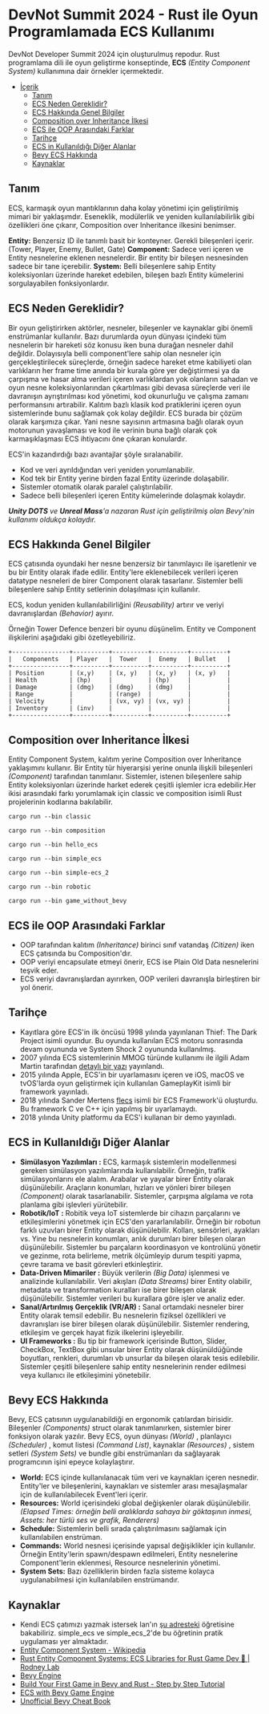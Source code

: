 # DevNot Summit 2024 - Rust ile Oyun Programlamada ECS Kullanımı

DevNot Developer Summit 2024 için oluşturulmuş repodur. Rust programlama dili ile oyun geliştirme konseptinde, **ECS** _(Entity Component System)_ kullanımına dair örnekler içermektedir.

- [İçerik](#devnot-summit-2024-rust-ile-oyun-programlamada-ecs-kullanımı)
  - [Tanım](#tanım)
  - [ECS Neden Gereklidir?](#ecs-neden-gereklidir)
  - [ECS Hakkında Genel Bilgiler](#ecs-hakkında-genel-bilgiler)
  - [Composition over Inheritance İlkesi](#composition-over-inheritance-ilkesi)
  - [ECS ile OOP Arasındaki Farklar](#ecs-ile-oop-arasındaki-farklar)
  - [Tarihçe](#tarihçe)
  - [ECS in Kullanıldığı Diğer Alanlar](#ecs-in-kullanıldığı-diğer-alanlar)
  - [Bevy ECS Hakkında](#bevy-ecs-hakkında)
  - [Kaynaklar](#kaynaklar)
 
## Tanım

ECS, karmaşık oyun mantıklarının daha kolay yönetimi için geliştirilmiş mimari bir yaklaşımdır. Eseneklik, modülerlik ve yeniden kullanılabilirlik gibi özellikleri öne çıkarır, Composition over Inheritance ilkesini benimser. 

**Entity:** Benzersiz ID ile tanımlı basit bir konteyner. Gerekli bileşenleri içerir.(Tower, Player, Enemy, Bullet, Gate)
**Component:** Sadece veri içeren ve Entity nesnelerine eklenen nesnelerdir. Bir entity bir bileşen nesnesinden sadece bir tane içerebilir.
**System:** Belli bileşenlere sahip Entity koleksiyonları üzerinde hareket edebilen, bileşen bazlı Entity kümelerini sorgulayabilen fonksiyonlardır.

## ECS Neden Gereklidir?

Bir oyun geliştirirken aktörler, nesneler, bileşenler ve kaynaklar gibi önemli enstrümanlar kullanılır. Bazı durumlarda oyun dünyası içindeki tüm nesnelerin bir hareketi söz konusu iken buna durağan nesneler dahil değildir. Dolayısıyla belli component'lere sahip olan nesneler için gerçekleştirilecek süreçlerde, örneğin sadece hareket etme kabiliyeti olan varlıkların her frame time anında bir kurala göre yer değiştirmesi ya da çarpışma ve hasar alma verileri içeren varlıklardan yok olanların sahadan ve oyun nesne koleksiyonlarından çıkartılması gibi devasa süreçlerde veri ile davranışın ayrıştırılması kod yönetimi, kod okunurluğu ve çalışma zamanı performansını artırabilir. Kalıtım bazlı klasik kod pratiklerini içeren oyun sistemlerinde bunu sağlamak çok kolay değildir. ECS burada bir çözüm olarak karşımıza çıkar. Yani nesne sayısının artmasına bağlı olarak oyun motorunun yavaşlaması ve kod ile verinin buna bağlı olarak çok karmaşıklaşması ECS ihtiyacını öne çıkaran konulardır. 

ECS'in kazandırdığı bazı avantajlar şöyle sıralanabilir.

- Kod ve veri ayrıldığından veri yeniden yorumlanabilir.
- Kod tek bir Entity yerine birden fazal Entity üzerinde dolaşabilir.
- Sistemler otomatik olarak paralel çalıştırılabilir.
- Sadece belli bileşenleri içeren Entity kümelerinde dolaşmak kolaydır.

_**Unity DOTS** ve **Unreal Mass**'a nazaran Rust için geliştirilmiş olan Bevy'nin kullanımı oldukça kolaydır._

## ECS Hakkında Genel Bilgiler

ECS çatısında oyundaki her nesne benzersiz bir tanımlayıcı ile işaretlenir ve bu bir Entity olarak ifade edilir. Entity'lere eklenebilecek verileri içeren datatype nesneleri de birer Component olarak tasarlanır. Sistemler belli bileşenlere sahip Entity setlerinin dolaşılması için kullanılır.

ECS, kodun yeniden kullanılabilirliğini _(Reusability)_ artırır ve veriyi davranışlardan _(Behavior)_ ayırır.

Örneğin Tower Defence benzeri bir oyunu düşünelim. Entity ve Component ilişkilerini aşağıdaki gibi özetleyebiliriz.

```text
+----------------+----------+----------+----------+----------+
|   Components   | Player   |  Tower   |  Enemy   | Bullet   |
+----------------+----------+----------+----------+----------+
| Position       | (x,y)    | (x, y)   | (x, y)   | (x, y)   |
| Health         | (hp)     |          | (hp)     |          |
| Damage         | (dmg)    | (dmg)    | (dmg)    |          |
| Range          |          | (range)  |          |          |
| Velocity       |          | (vx, vy) | (vx, vy) |          |
| Inventory      | (inv)    |          |          |          |
+----------------+----------+----------+----------+----------+
```

## Composition over Inheritance İlkesi

Entity Component System, kalıtım yerine Composition over Inheritance yaklaşımını kullanır. Bir Entity tür hiyerarşisi yerine onunla ilişkili bileşenleri *(Component)* tarafından tanımlanır. Sistemler, istenen bileşenlere sahip Entity koleksiyonları üzerinde harket ederek çeşitli işlemler icra edebilir.Her ikisi arasındaki farkı yorumlamak için classic ve composition isimli Rust projelerinin kodlarına bakılabilir.

```shell
cargo run --bin classic

cargo run --bin composition

cargo run --bin hello_ecs

cargo run --bin simple_ecs

cargo run --bin simple-ecs_2

cargo run --bin robotic

cargo run --bin game_without_bevy
```

## ECS ile OOP Arasındaki Farklar

- OOP tarafından kalıtım _(Inheritance)_ birinci sınıf vatandaş _(Citizen)_ iken ECS çatısında bu Composition'dır.
- OOP veriyi encapsulate etmeyi önerir, ECS ise Plain Old Data nesnelerini teşvik eder.
- ECS veriyi davranışlardan ayırırken, OOP verileri davranışla birleştiren bir yol önerir.

## Tarihçe

- Kayıtlara göre ECS'in ilk öncüsü 1998 yılında yayınlanan Thief: The Dark Project isimli oyundur. Bu oyunda kullanılan ECS motoru sonrasında devam oyununda ve System Shock 2 oyununda kullanılmış.
- 2007 yılında ECS sistemlerinin MMOG türünde kullanımı ile ilgili Adam Martin tarafından [detaylı bir yazı](https://t-machine.org/index.php/2007/09/03/entity-systems-are-the-future-of-mmog-development-part-1/) yayınlandı.
- 2015 yılında Apple, ECS'in bir uyarlamasını içeren ve iOS, macOS ve tvOS'larda oyun geliştirmek için kullanılan GameplayKit isimli bir framework yayınladı.
- 2018 yılında Sander Mertens [flecs](https://github.com/SanderMertens/flecs) isimli bir ECS Framework'ü oluşturdu. Bu framework C ve C++ için yapılmış bir uyarlamaydı.
- 2018 yılında Unity platformu da ECS'i kullanan bir demo yayınladı.

## ECS in Kullanıldığı Diğer Alanlar

- **Simülasyon Yazılımları :** ECS, karmaşık sistemlerin modellenmesi gereken simülasyon yazılımlarında kullanılabilir. Örneğin, trafik simülasyonlarını ele alalım. Arabalar ve yayalar birer Entity olarak düşünülebilir. Araçların konumları, hızları ve yönleri birer bileşen _(Component)_ olarak tasarlanabilir. Sistemler, çarpışma algılama ve rota planlama gibi işlevleri yürütebilir.
- **Robotik/IoT :** Robitik veya IoT sistemlerde bir cihazın parçalarını ve etkileşimlerini yönetmek için ECS'den yararlanılabilir. Örneğin bir robotun farklı uzuvları birer Entity olarak düşünülebilir. Kolları, sensörleri, ayakları vs. Yine bu nesnelerin konumları, anlık durumları birer bileşen olaran düşünülebilir. Sistemler bu parçaların koordinasyon ve kontrolünü yönetir ve gezinme, rota belirleme, metrik ölçümleyip durum tespiti yapma, çevre tarama ve basit görevleri etkinleştirir.
- **Data-Driven Mimariler :** Büyük verilerin _(Big Data)_ işlenmesi ve analizinde kullanılabilir. Veri akışları _(Data Streams)_ birer Entity olabilir, metadata ve transformation kuralları ise birer bileşen olarak düşünülebilir. Sistemler verileri bu kurallara göre işler ve analiz eder.
- **Sanal/Artırılmış Gerçeklik (VR/AR) :** Sanal ortamdaki nesneler birer Entity olarak temsil edebilir. Bu nesnelerin fiziksel özellikleri ve davranışları ise birer bileşen olarak düşünülebilir. Sistemler rendering, etkileşim ve gerçek hayat fizik ilkelerini işleyebilir.
- **UI Frameworks :** Bu tip bir framework içerisinde Button, Slider, CheckBox, TextBox gibi unsular birer Entity olarak düşünüldüğünde boyutları, renkleri, durumları vb unsurlar da bileşen olarak tesis edilebilir. Sistemler çeşitli bileşenlere sahip entity nesnelerinin render edilmesi veya kullanıcı ile etkileşimini yönetebilir.

## Bevy ECS Hakkında

Bevy, ECS çatısının uygulanabildiği en ergonomik çatılardan birisidir. Bileşenler _(Components)_ struct olarak tanımlanırken, sistemler birer fonksiyon olarak yazılır. Bevy ECS, oyun dünyası _(World)_ , planlayıcı _(Scheduler)_ , komut listesi _(Command List)_, kaynaklar _(Resources)_ , sistem setleri _(System Sets)_ ve bundle gibi enstrümanları da sağlayarak programcının işini epeyce kolaylaştırır.

- **World:** ECS içinde kullanılanacak tüm veri ve kaynakları içeren nesnedir. Entity'ler ve bileşenlerini, kaynakları ve sistemler arası mesajlaşmalar için de kullanılabilecek Event'leri içerir.
- **Resources:** World içerisindeki global değişkenler olarak düşünülebilir. _(Elapsed Times: örneğin belli aralıklarda sahaya bir göktaşının inmesi, Assets: her türlü ses ve grafik, Renderers)_
- **Schedule:** Sistemlerin belli sırada çalıştırılmasını sağlamak için kullanılabilen enstrüman.
- **Commands:** World nesnesi içerisinde yapısal değişiklikler için kullanılır. Örneğin Entity'lerin spawn/despawn edilmeleri, Entity nesnelerine Component'lerin eklenmesi, Resource nesnelerinin yönetimi.
- **System Sets:** Bazı özelliklerin birden fazla sisteme kolayca uygulanabilmesi için kullanılabilen enstrümandır.

## Kaynaklar

- Kendi ECS çatımızı yazmak istersek Ian'ın [şu adresteki](https://ianjk.com/ecs-in-rust/) öğretisine bakabiliriz. simple_ecs ve simple_ecs_2'de bu öğretinin pratik uygulaması yer almaktadır.
- [Entity Component System - Wikipedia](https://en.wikipedia.org/wiki/Entity_component_system)
- [Rust Entity Component Systems: ECS Libraries for Rust Game Dev 🧩 | Rodney Lab](https://rodneylab.com/rust-entity-component-systems/)
- [Bevy Engine](https://bevyengine.org/)
- [Build Your First Game in Bevy and Rust - Step by Step Tutorial](https://www.youtube.com/watch?v=E9SzRc9HkOg)
- [ECS with Bevy Game Engine](https://www.youtube.com/watch?v=iH5NkbaXi0o)
- [Unofficial Bevy Cheat Book](https://bevy-cheatbook.github.io/introduction.html)
